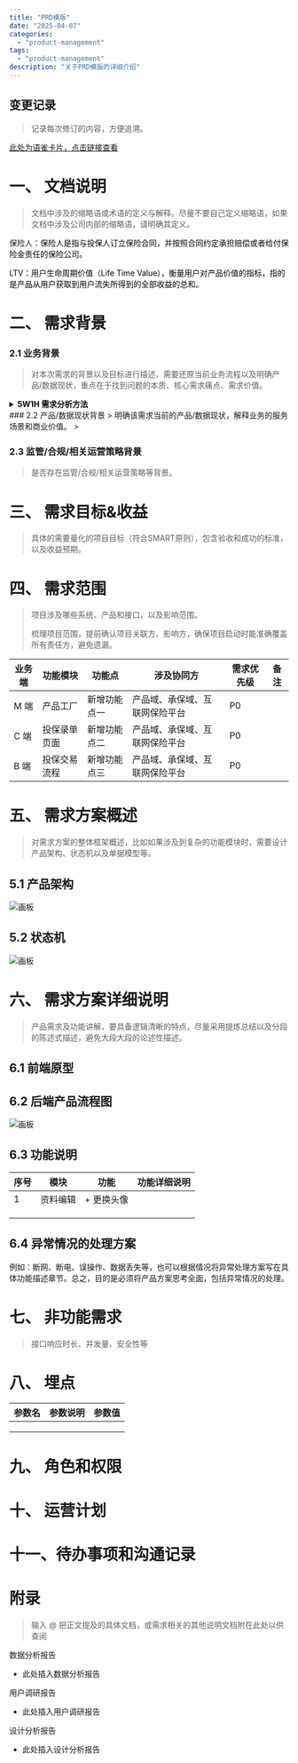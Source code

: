 ```yaml
---
title: "PRD模版"
date: "2025-04-07"
categories: 
  - "product-management"
tags:
  - "product-management"
description: "关于PRD模版的详细介绍"
---
```


## 变更记录
> 记录每次修订的内容，方便追溯。
>

[此处为语雀卡片，点击链接查看](https://www.yuque.com/docs/178061413#FReK8)



# 一、 文档说明
> 文档中涉及的缩略语或术语的定义与解释。尽量不要自己定义缩略语，如果文档中涉及公司内部的缩略语，请明确其定义。
>

保险人：<font style="color:rgb(6, 6, 7);">保险人是指与投保人订立保险合同，并按照合同约定承担赔偿或者给付保险金责任的保险公司。</font>

<font style="color:rgb(6, 6, 7);">LTV：用户生命周期价值（Life Time Value），衡量用户对产品价值的指标，指的是产品从用户获取到用户流失所得到的全部收益的总和。</font>

# 二、 需求背景
### 2.1 业务背景
> 对本次需求的背景以及目标进行描述，需要还原当前业务流程以及明确产品/数据现状，重点在于找到问题的本质、核心需求痛点、需求价值。
>

<details class="lake-collapse"><summary id="u5dc8bebc"><strong><span class="ne-text" style="color: rgb(6, 6, 7); font-size: 14px">5W1H 需求分析方法</span></strong></summary><p id="u96dc7762" class="ne-p"><span class="ne-text" style="color: rgb(6, 6, 7); font-size: 14px">六个基本问题：Who（谁）、What（什么）、When（何时）、Where（哪里）、Why（为什么）和How（如何）</span></p><ol class="ne-ol"><li id="uc393c64b" data-lake-index-type="0"><strong><span class="ne-text" style="color: rgb(6, 6, 7); font-size: 14px">Who（谁）</span></strong><span class="ne-text" style="color: rgb(6, 6, 7); font-size: 14px">：本需求提出人是谁，涉及到事件或问题的人是谁？包括主要参与者、受影响的人、决策者等。</span></li><li id="u7dd2ea8c" data-lake-index-type="0"><strong><span class="ne-text" style="color: rgb(6, 6, 7); font-size: 14px">What（什么）</span></strong><span class="ne-text" style="color: rgb(6, 6, 7); font-size: 14px">：发生了什么事件或问题？具体的内容和细节是什么？</span></li><li id="uc94b75aa" data-lake-index-type="0"><strong><span class="ne-text" style="color: rgb(6, 6, 7); font-size: 14px">When（何时）</span></strong><span class="ne-text" style="color: rgb(6, 6, 7); font-size: 14px">：事件或问题发生的时间是什么？包括开始时间、结束时间以及任何重要的时间节点。</span></li><li id="uddb2c716" data-lake-index-type="0"><strong><span class="ne-text" style="color: rgb(6, 6, 7); font-size: 14px">Where（哪里）</span></strong><span class="ne-text" style="color: rgb(6, 6, 7); font-size: 14px">：事件或问题发生的地点在哪里？包括具体的地理位置、场所或环境。</span></li><li id="ue588c09e" data-lake-index-type="0"><strong><span class="ne-text" style="color: rgb(6, 6, 7); font-size: 14px">Why（为什么）</span></strong><span class="ne-text" style="color: rgb(6, 6, 7); font-size: 14px">：事件发生的原因或背后的动机是什么？分析导致问题的根本原因。</span></li><li id="u27f6cb9e" data-lake-index-type="0"><strong><span class="ne-text" style="color: rgb(6, 6, 7); font-size: 14px">How（如何）</span></strong><span class="ne-text" style="color: rgb(6, 6, 7); font-size: 14px">：事件是如何发生的？问题是如何产生的？包括过程、方法和步骤。</span></li></ol></details>
### 2.2 产品/数据现状背景
> 明确该需求当前的产品/数据现状，解释业务的服务场景和商业价值。
>

### 2.3 监管/合规/相关运营策略背景
> 是否存在监管/合规/相关运营策略等背景。
>

# 三、 需求目标&收益
> 具体的需要量化的项目目标（符合SMART原则），包含验收和成功的标准，以及收益预期。
>

# 四、 需求范围
> 项目涉及哪些系统、产品和接口，以及影响范围。
>
> 梳理项目范围，提前确认项目关联方、影响方，确保项目启动时能准确覆盖所有责任方，避免遗漏。
>

| 业务端 | 功能模块 | 功能点 | 涉及协同方 | 需求优先级 | 备注 |
| --- | --- | --- | --- | --- | --- |
| M 端 | 产品工厂 | 新增功能点一 | 产品域、承保域、互联网保险平台 | P0 |  |
| C 端 | 投保录单页面 | 新增功能点二 | 产品域、承保域、互联网保险平台 | P0 | |
| B 端 | 投保交易流程 | 新增功能点三 | 产品域、承保域、互联网保险平台 | P0 | |


# 五、 需求方案概述
> 对需求方案的整体框架概述，比如如果涉及到复杂的功能模块时，需要设计产品架构、状态机以及单据模型等。
>

## 5.1 产品架构
![画板](/assets/images/posts/product-management/PRD模版/image_1.jpeg)

## 5.2 状态机
![画板](/assets/images/posts/product-management/PRD模版/image_2.jpeg)

# 六、 需求方案详细说明
> 产品需求及功能讲解，要具备逻辑清晰的特点，尽量采用提炼总结以及分段的陈述式描述，避免大段大段的论述性描述。
>

## 6.1 前端原型


## 6.2 后端产品流程图
![画板](/assets/images/posts/product-management/PRD模版/image_3.jpeg)

## 6.3 功能说明
| **序号** | **模块** | **功能** | **功能详细说明** |
| --- | --- | --- | --- |
| 1 | 资料编辑 | + 更换头像 | |
| | | | |
| | | | |
| | | | |


## 6.4 异常情况的处理方案
例如：断网、断电、误操作、数据丢失等，也可以根据情况将异常处理方案写在具体功能描述章节。总之，目的是必须将产品方案思考全面，包括异常情况的处理。

# 七、 非功能需求
> 接口响应时长、并发量、安全性等
>

# 八、 埋点
| **参数名** | **参数说明** | **参数值** |
| --- | --- | --- |
| | | |
| | | |
| | | |


# 九、 角色和权限
# 十、 运营计划
# 十一、待办事项和沟通记录
# 附录
> 输入 @ 把正文提及的具体文档，或需求相关的其他说明文档附在此处以供查阅
>

数据分析报告

+ 此处插入数据分析报告



用户调研报告

+ 此处插入用户调研报告



设计分析报告

+ 此处插入设计分析报告

